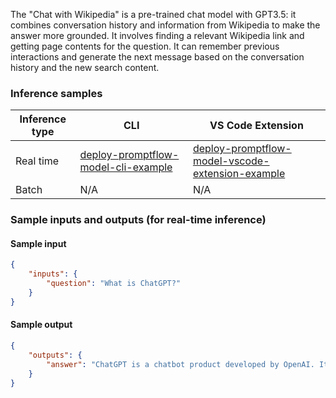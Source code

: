 The "Chat with Wikipedia" is a pre-trained chat model with GPT3.5: it combines conversation history and information from Wikipedia to make the answer more grounded. It involves finding a relevant Wikipedia link and getting page contents for the question. It can remember previous interactions and generate the next message based on the conversation history and the new search content.


### Inference samples

Inference type|CLI|VS Code Extension
|--|--|--|
Real time|<a href="https://microsoft.github.io/promptflow/how-to-guides/deploy-a-flow/index.html" target="_blank">deploy-promptflow-model-cli-example</a>|<a href="https://microsoft.github.io/promptflow/how-to-guides/deploy-a-flow/index.html" target="_blank">deploy-promptflow-model-vscode-extension-example</a>
Batch | N/A | N/A

### Sample inputs and outputs (for real-time inference)

#### Sample input
```json
{
    "inputs": {
        "question": "What is ChatGPT?"
    }
}
```

#### Sample output
```json
{
    "outputs": {
        "answer": "ChatGPT is a chatbot product developed by OpenAI. It is powered by the Generative Pre-trained Transformer (GPT) series of language models, with GPT-4 being the latest version. ChatGPT uses natural language processing to generate responses to user inputs in a conversational manner. It was released as ChatGPT Plus, a premium version, which provides enhanced features and access to the GPT-4 based version of OpenAI's API. ChatGPT allows users to interact and have conversations with the language model, utilizing both text and image inputs. It is designed to be more reliable, creative, and capable of handling nuanced instructions compared to previous versions. However, it is important to note that while GPT-4 improves upon its predecessors, it still retains some of the same limitations and challenges."
    }
}
```